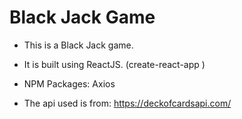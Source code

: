 # Black Jack Game

- This is a Black Jack game.

- It is built using ReactJS. (create-react-app )

- NPM Packages: Axios

- The api used is from: https://deckofcardsapi.com/

